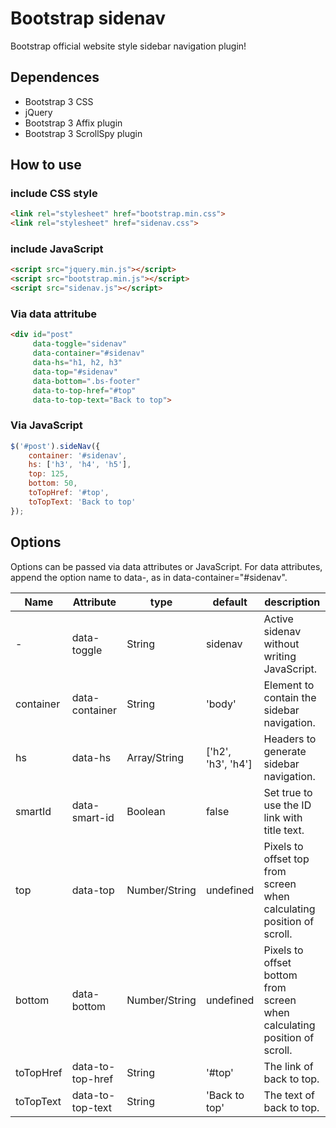 # Bootstrap sidenav

Bootstrap official website style sidebar navigation plugin!

## Dependences

* Bootstrap 3 CSS
* jQuery
* Bootstrap 3 Affix plugin
* Bootstrap 3 ScrollSpy plugin

## How to use

### include CSS style

```html
<link rel="stylesheet" href="bootstrap.min.css">
<link rel="stylesheet" href="sidenav.css">
```

### include JavaScript

```html
<script src="jquery.min.js"></script>
<script src="bootstrap.min.js"></script>
<script src="sidenav.js"></script>
```

### Via data attritube

```html
<div id="post" 
     data-toggle="sidenav" 
     data-container="#sidenav" 
     data-hs="h1, h2, h3"
     data-top="#sidenav"
     data-bottom=".bs-footer"
     data-to-top-href="#top"
     data-to-top-text="Back to top">
```

### Via JavaScript

```js
$('#post').sideNav({
    container: '#sidenav',
    hs: ['h3', 'h4', 'h5'],
    top: 125,
    bottom: 50,
    toTopHref: '#top',
    toTopText: 'Back to top'
});
```

## Options

Options can be passed via data attributes or JavaScript. For data attributes, append the option name to data-, as in data-container="#sidenav".

<table>
    <thead>
        <tr>
            <th>Name</th>
            <th>Attribute</th>
            <th>type</th>
            <th>default</th>
            <th>description</th>
        </tr>
    </thead>
    <tbody>
        <tr>
            <td>-</td>
            <td>data-toggle</td>
            <td>String</td>
            <td>sidenav</td>
            <td>Active sidenav without writing JavaScript.</td>
        </tr>
        <tr>
            <td>container</td>
            <td>data-container</td>
            <td>String</td>
            <td>'body'</td>
            <td>Element to contain the sidebar navigation.</td>
        </tr>
        <tr>
            <td>hs</td>
            <td>data-hs</td>
            <td>Array/String</td>
            <td>['h2', 'h3', 'h4']</td>
            <td>Headers to generate sidebar navigation.</td>
        </tr>
        <tr>
            <td>smartId</td>
            <td>data-smart-id</td>
            <td>Boolean</td>
            <td>false</td>
            <td>Set true to use the ID link with title text.</td>
        </tr>
        <tr>
            <td>top</td>
            <td>data-top</td>
            <td>Number/String</td>
            <td>undefined</td>
            <td>Pixels to offset top from screen when calculating position of scroll.</td>
        </tr>
        <tr>
            <td>bottom</td>
            <td>data-bottom</td>
            <td>Number/String</td>
            <td>undefined</td>
            <td>Pixels to offset bottom from screen when calculating position of scroll.</td>
        </tr>
        <tr>
            <td>toTopHref</td>
            <td>data-to-top-href</td>
            <td>String</td>
            <td>'#top'</td>
            <td>The link of back to top.</td>
        </tr>
        <tr>
            <td>toTopText</td>
            <td>data-to-top-text</td>
            <td>String</td>
            <td>'Back to top'</td>
            <td>The text of back to top.</td>
        </tr>
    </tbody>
</table>
